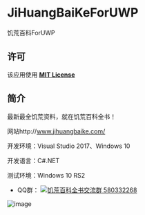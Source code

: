 # JiHuangBaiKeForUWP
饥荒百科ForUWP

## 许可
该应用使用 [__MIT License__](https://github.com/tpxxn/JiHuangBaiKeForUWP/blob/master/LICENSE)

## 简介
最新最全饥荒资料，就在饥荒百科全书！

网站http://www.jihuangbaike.com/ 

开发环境：Visual Studio 2017、Windows 10

开发语言：C#.NET

测试环境：Windows 10 RS2

- QQ群： <a target="_blank" href="http://shang.qq.com/wpa/qunwpa?idkey=79bf71c5232fb608d5cf56a0b324c960904ac5911ea321faa0b13e5afdef0d5f"><img border="0" src="http://pub.idqqimg.com/wpa/images/group.png" alt="饥荒百科全书交流群" title="饥荒百科全书交流群"> 580332268</a>

![image](https://github.com/tpxxn/JiHuangBaiKeForUWP/blob/master/SoftwarePrintScreen.png)
